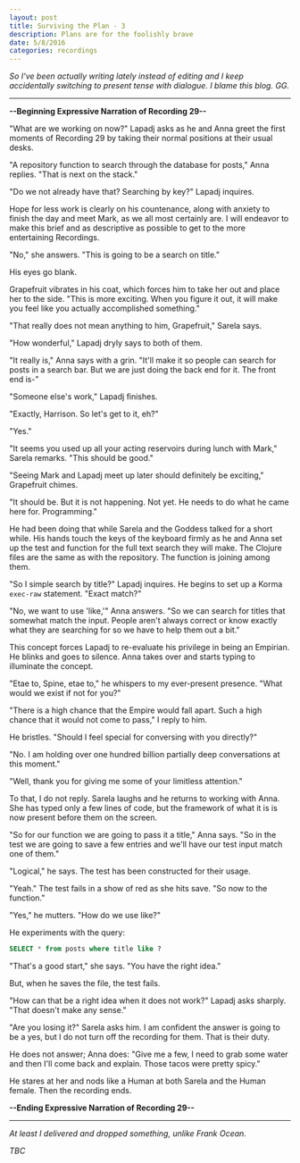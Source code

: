 ```yaml
---
layout: post
title: Surviving the Plan - 3
description: Plans are for the foolishly brave
date: 5/8/2016
categories: recordings
---
```


*So I've been actually writing lately instead of editing and I keep accidentally switching to present tense with dialogue. I blame this blog. GG.*

---

**--Beginning Expressive Narration of Recording 29--**

"What are we working on now?" Lapadj asks as he and Anna greet the first moments of Recording 29 by taking their normal positions at their usual desks.

"A repository function to search through the database for posts," Anna replies. "That is next on the stack."

"Do we not already have that? Searching by key?" Lapadj inquires.

Hope for less work is clearly on his countenance, along with anxiety to finish the day and meet Mark, as we all most certainly are. I will endeavor to make this brief and as descriptive as possible to get to the more entertaining Recordings.

"No," she answers. "This is going to be a search on title."

His eyes go blank.

Grapefruit vibrates in his coat, which forces him to take her out and place her to the side. "This is more exciting. When you figure it out, it will make you feel like you actually accomplished something."

"That really does not mean anything to him, Grapefruit," Sarela says.

"How wonderful," Lapadj dryly says to both of them.

"It really is," Anna says with a grin. "It'll make it so people can search for posts in a search bar. But we are just doing the back end for it. The front end is-"

"Someone else's work," Lapadj finishes.

"Exactly, Harrison. So let's get to it, eh?"

"Yes."

"It seems you used up all your acting reservoirs during lunch with Mark," Sarela remarks. "This should be good."

"Seeing Mark and Lapadj meet up later should definitely be exciting," Grapefruit chimes.

"It should be. But it is not happening. Not yet. He needs to do what he came here for. Programming."

He had been doing that while Sarela and the Goddess talked for a short while. His hands touch the keys of the keyboard firmly as he and Anna set up the test and function for the full text search they will make. The Clojure files are the same as with the repository. The function is joining among them.

"So I simple search by title?" Lapadj inquires. He begins to set up a Korma `exec-raw` statement. "Exact match?"

"No, we want to use 'like,'" Anna answers. "So we can search for titles that somewhat match the input. People aren't always correct or know exactly what they are searching for so we have to help them out a bit."

This concept forces Lapadj to re-evaluate his privilege in being an Empirian. He blinks and goes to silence. Anna takes over and starts typing to illuminate the concept.

"Etae to, Spine, etae to," he whispers to my ever-present presence. "What would we exist if not for you?"

"There is a high chance that the Empire would fall apart. Such a high chance that it would not come to pass," I reply to him.

He bristles. "Should I feel special for conversing with you directly?"

"No. I am holding over one hundred billion partially deep conversations at this moment."

"Well, thank you for giving me some of your limitless attention."

To that, I do not reply. Sarela laughs and he returns to working with Anna. She has typed only a few lines of code, but the framework of what it is is now present before them on the screen.

"So for our function we are going to pass it a title," Anna says. "So in the test we are going to save a few entries and we'll have our test input match one of them."

"Logical," he says. The test has been constructed for their usage.

"Yeah." The test fails in a show of red as she hits save. "So now to the function."

"Yes," he mutters. "How do we use like?"

He experiments with the query:

```sql
SELECT * from posts where title like ?
```

"That's a good start," she says. "You have the right idea."

But, when he saves the file, the test fails.

"How can that be a right idea when it does not work?" Lapadj asks sharply. "That doesn't make any sense."

"Are you losing it?" Sarela asks him. I am confident the answer is going to be a yes, but I do not turn off the recording for them. That is their duty.

He does not answer; Anna does: "Give me a few, I need to grab some water and then I'll come back and explain. Those tacos were pretty spicy."

He stares at her and nods like a Human at both Sarela and the Human female. Then the recording ends.

**--Ending Expressive Narration of Recording 29--**

---

*At least I delivered and dropped something, unlike Frank Ocean.*

*TBC*
